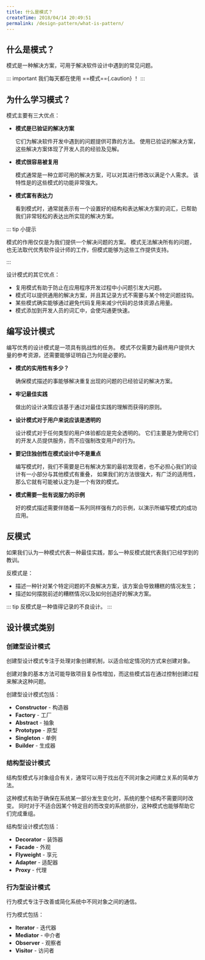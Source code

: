 ```yaml
---
title: 什么是模式？
createTime: 2018/04/14 20:49:51
permalink: /design-pattern/what-is-pattern/
---
```


## 什么是模式？

模式是一种解决方案，可用于解决软件设计中遇到的常见问题。

::: important 我们每天都在使用 ==模式=={.caution} ！
:::

## 为什么学习模式？

模式主要有三大优点：

- **模式是已验证的解决方案**

  它们为解决软件开发中遇到的问题提供可靠的方法。
  使用已验证的解决方案，这些解决方案体现了开发人员的经验及见解。

- **模式很容易被复用**

  模式通常是一种立即可用的解决方案，可以对其进行修改以满足个人需求。
  该特性是的这些模式的功能非常强大。

- **模式富有表达力**

  看到模式时，通常就表示有一个设置好的结构和表达解决方案的词汇，已帮助我们非常轻松的表达出所实现的解决方案。

::: tip 小提示

模式的作用仅仅是为我们提供一个解决问题的方案。
模式无法解决所有的问题，也无法取代优秀软件设计师的工作，但模式能够为这些工作提供支持。

:::

设计模式的其它优点：

- 复用模式有助于防止在应用程序开发过程中小问题引发大问题。
- 模式可以提供通用的解决方案，并且其记录方式不需要与某个特定问题挂钩。
- 某些模式确实能够通过避免代码复用来减少代码的总体资源占用量。
- 模式添加到开发人员的词汇中，会使沟通更快速。

## 编写设计模式

编写优秀的设计模式是一项具有挑战性的任务。
模式不仅需要为最终用户提供大量的参考资源，还需要能够证明自己为何是必要的。

- **模式的实用性有多少？**

  确保模式描述的事能够解决重复出现的问题的已经验证的解决方案。

- **牢记最佳实践**

  做出的设计决策应该基于通过对最佳实践的理解而获得的原则。

- **设计模式对于用户来说应该是透明的**

  设计模式对于任何类型的用户体验都应是完全透明的。
  它们主要是为使用它们的开发人员提供服务，而不应强制改变用户的行为。

- **要记住独创性在模式设计中不是重点**

  编写模式时，我们不需要是已有解决方案的最初发现者，也不必担心我们的设计有一小部分与其他模式有重叠，
  如果我们的方法很强大，有广泛的适用性，那么它就有可能被认定为是一个有效的模式。

- **模式需要一批有说服力的示例**

  好的模式描述需要伴随着一系列同样强有力的示例，以演示所编写模式的成功应用。

## 反模式

如果我们认为一种模式代表一种最佳实践，那么一种反模式就代表我们已经学到的教训。

反模式是：

- 描述一种针对某个特定问题的不良解决方案，该方案会导致糟糕的情况发生；
- 描述如何摆脱前述的糟糕情况以及如何创造好的解决方案。

::: tip 反模式是一种值得记录的不良设计。
:::

## 设计模式类别

### 创建型设计模式

创建型设计模式专注于处理对象创建机制，以适合给定情况的方式来创建对象。

创建对象的基本方法可能导致项目复杂性增加，而这些模式旨在通过控制创建过程来解决这种问题。

创建型设计模式包括：

- **Constructor** - 构造器
- **Factory** - 工厂
- **Abstract** - 抽象
- **Prototype** - 原型
- **Singleton** - 单例
- **Builder** - 生成器

### 结构型设计模式

结构型模式与对象组合有关，通常可以用于找出在不同对象之间建立关系的简单方法。

这种模式有助于确保在系统某一部分发生变化时，系统的整个结构不需要同时改变。
同时对于不适合因某个特定目的而改变的系统部分，这种模式也能够帮助它们完成重组。

结构型设计模式包括：

- **Decorator** - 装饰器
- **Facade** - 外观
- **Flyweight** - 享元
- **Adapter** - 适配器
- **Proxy** - 代理

### 行为型设计模式

行为模式专注于改善或简化系统中不同对象之间的通信。

行为模式包括：

- **Iterator** - 迭代器
- **Mediator** - 中介者
- **Observer** - 观察者
- **Visitor** - 访问者
